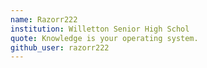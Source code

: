```yaml
---
name: Razorr222
institution: Willetton Senior High Schol
quote: Knowledge is your operating system.
github_user: razorr222
---
```


